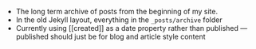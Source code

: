 ---
---

- The long term archive of posts from the beginning of my site.
- In the old Jekyll layout, everything in the `_posts/archive` folder
- Currently using [[created]] as a date property rather than published — published should just be for blog and article style content